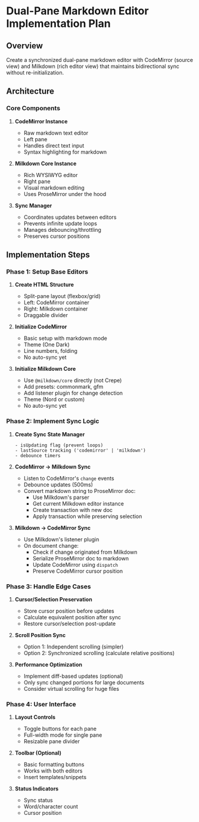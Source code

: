 # Dual-Pane Markdown Editor Implementation Plan

## Overview
Create a synchronized dual-pane markdown editor with CodeMirror (source view) and Milkdown (rich editor view) that maintains bidirectional sync without re-initialization.

## Architecture

### Core Components

1. **CodeMirror Instance**
   - Raw markdown text editor
   - Left pane
   - Handles direct text input
   - Syntax highlighting for markdown

2. **Milkdown Core Instance**
   - Rich WYSIWYG editor
   - Right pane
   - Visual markdown editing
   - Uses ProseMirror under the hood

3. **Sync Manager**
   - Coordinates updates between editors
   - Prevents infinite update loops
   - Manages debouncing/throttling
   - Preserves cursor positions

## Implementation Steps

### Phase 1: Setup Base Editors

1. **Create HTML Structure**
   - Split-pane layout (flexbox/grid)
   - Left: CodeMirror container
   - Right: Milkdown container
   - Draggable divider

2. **Initialize CodeMirror**
   - Basic setup with markdown mode
   - Theme (One Dark)
   - Line numbers, folding
   - No auto-sync yet

3. **Initialize Milkdown Core**
   - Use `@milkdown/core` directly (not Crepe)
   - Add presets: commonmark, gfm
   - Add listener plugin for change detection
   - Theme (Nord or custom)
   - No auto-sync yet

### Phase 2: Implement Sync Logic

1. **Create Sync State Manager**
   ```
   - isUpdating flag (prevent loops)
   - lastSource tracking ('codemirror' | 'milkdown')
   - debounce timers
   ```

2. **CodeMirror → Milkdown Sync**
   - Listen to CodeMirror's `change` events
   - Debounce updates (500ms)
   - Convert markdown string to ProseMirror doc:
     - Use Milkdown's parser
     - Get current Milkdown editor instance
     - Create transaction with new doc
     - Apply transaction while preserving selection

3. **Milkdown → CodeMirror Sync**
   - Use Milkdown's listener plugin
   - On document change:
     - Check if change originated from Milkdown
     - Serialize ProseMirror doc to markdown
     - Update CodeMirror using `dispatch`
     - Preserve CodeMirror cursor position

### Phase 3: Handle Edge Cases

1. **Cursor/Selection Preservation**
   - Store cursor position before updates
   - Calculate equivalent position after sync
   - Restore cursor/selection post-update

2. **Scroll Position Sync**
   - Option 1: Independent scrolling (simpler)
   - Option 2: Synchronized scrolling (calculate relative positions)

3. **Performance Optimization**
   - Implement diff-based updates (optional)
   - Only sync changed portions for large documents
   - Consider virtual scrolling for huge files

### Phase 4: User Interface

1. **Layout Controls**
   - Toggle buttons for each pane
   - Full-width mode for single pane
   - Resizable pane divider

2. **Toolbar (Optional)**
   - Basic formatting buttons
   - Works with both editors
   - Insert templates/snippets

3. **Status Indicators**
   - Sync status
   - Word/character count
   - Cursor position

